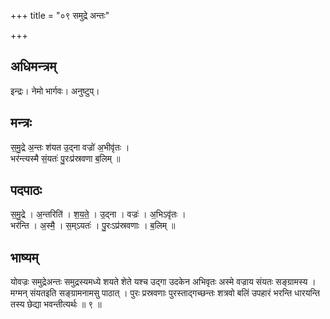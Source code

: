 +++
title = "०९ समुद्रे अन्तः"

+++
## अधिमन्त्रम्
इन्द्रः। नेमो भार्गवः। अनुष्टुप्।

## मन्त्रः
स॒मु॒द्रे अ॒न्तः श॑यत उ॒द्ना वज्रो॑ अ॒भीवृ॑तः ।  
भर॑न्त्यस्मै सं॒यतः॑ पु॒रःप्र॑स्रवणा ब॒लिम् ॥

## पदपाठः
स॒मु॒द्रे । अ॒न्तरिति॑ । श॒य॒ते॒ । उ॒द्ना । वज्रः॑ । अ॒भिऽवृ॑तः ।  
भर॑न्ति । अ॒स्मै॒ । स॒म्ऽयतः॑ । पु॒रःऽप्र॑स्रवणाः । ब॒लिम् ॥

## भाष्यम्
योवज्रः समुद्रेअन्तः समुद्रस्यमध्ये शयते शेते यश्च उद्गा उदकेन अभिवृतः अस्मे वज्राय संयतः सङ्ग्रामस्य । मग्मन् संयतइति सङ्ग्रामनामसु पाठात् । पुरः प्रस्रवणाः पुरस्ताद्गच्छन्तः शत्रवो बलिं उपहारं भरन्ति धारयन्ति तस्य छेद्या भवन्तीत्यर्थः ॥ ९ ॥
